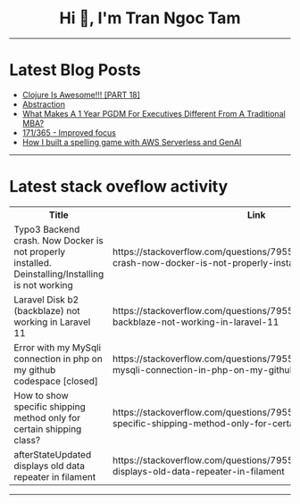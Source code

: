 <h1 align="center">Hi 👋, I'm Tran Ngoc Tam</h1>

---

# Latest Blog Posts 
<!-- BLOG-POST-LIST:START -->
- [Clojure Is Awesome!!! [PART 18]](https://dev.to/borba/clojure-is-awesome-part-18-23lk)
- [Abstraction](https://dev.to/alisher0909/abstraction-1fgc)
- [What Makes A 1 Year PGDM For Executives Different From A Traditional MBA?](https://dev.to/imtcdl_ghaziabad/what-makes-a-1-year-pgdm-for-executives-different-from-a-traditional-mba-2m5f)
- [171/365 - Improved focus](https://dev.to/kameken100/171365-improved-focus-1ck3)
- [How I built a spelling game with AWS Serverless and GenAI](https://dev.to/aws-builders/how-i-built-a-spelling-game-with-aws-serverless-and-genai-5d65)
<!-- BLOG-POST-LIST:END -->

---

# Latest stack oveflow activity
<table>
  <tr><th>Title</th><th>Link</th></tr>
  <!-- STACKOVERFLOW:START --><tr><td>Typo3 Backend crash. Now Docker is not properly installed. Deinstalling/Installing is not working</td><td>https://stackoverflow.com/questions/79550871/typo3-backend-crash-now-docker-is-not-properly-installed-deinstalling-installi</td></tr><tr><td>Laravel Disk b2 &lpar;backblaze&rpar; not working in Laravel 11</td><td>https://stackoverflow.com/questions/79550737/laravel-disk-b2-backblaze-not-working-in-laravel-11</td></tr><tr><td>Error with my MySqli connection in php on my github codespace [closed]</td><td>https://stackoverflow.com/questions/79550653/error-with-my-mysqli-connection-in-php-on-my-github-codespace</td></tr><tr><td>How to show specific shipping method only for certain shipping class?</td><td>https://stackoverflow.com/questions/79550636/how-to-show-specific-shipping-method-only-for-certain-shipping-class</td></tr><tr><td>afterStateUpdated displays old data repeater in filament</td><td>https://stackoverflow.com/questions/79550556/afterstateupdated-displays-old-data-repeater-in-filament</td></tr><!-- STACKOVERFLOW:END -->
</table>

---


